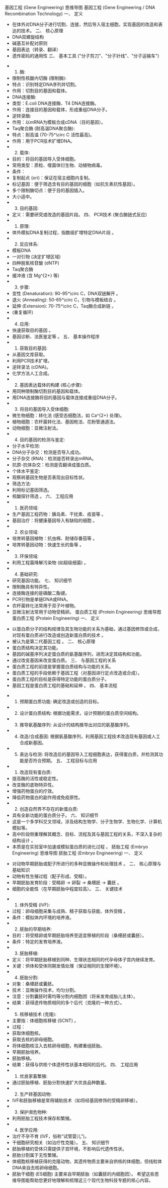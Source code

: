 基因工程 (Gene Engineering) 思维导图
基因工程 (Gene Engineering / DNA Recombination Technology)
一、 定义
 * 在体外对DNA分子进行切割、连接，然后导入宿主细胞，实现基因的改造和表达的技术。
二、 核心原理
 * DNA双螺旋结构
 * 碱基互补配对原则
 * 基因表达（转录、翻译）
 * 遗传密码的通用性
三、 基本工具 ("分子剪刀"、"分子针线"、"分子运输车")
- 1. 酶:
- 限制性核酸内切酶 (限制酶):
- 特点：识别特定DNA序列并切割。
- 作用：切割目的基因和载体。
- DNA连接酶:
- 类型：E.coli DNA连接酶、T4 DNA连接酶。
- 作用：连接目的基因和载体，形成重组DNA分子。
- 逆转录酶:
- 作用：以mRNA为模板合成cDNA（目的基因）。
- Taq聚合酶 (耐高温DNA聚合酶):
- 特点：耐高温 (70-75^\circ C 活性最高)。
- 作用：用于PCR技术扩增DNA。
- 2. 载体:
- 目的：将目的基因导入受体细胞。
- 常用类型：质粒、噬菌体衍生物、动植物病毒。
- 条件：
- 复制起点 (ori)：保证在宿主细胞内复制。
- 标记基因：便于筛选含有目的基因的细胞（如抗生素抗性基因）。
- 多个限制酶切点：便于目的基因插入。
- 大小适中。
- 3. 目的基因:
- 定义：需要研究或改造的基因片段。
四、 PCR技术 (聚合酶链式反应)
- 1. 原理:
- 体外模拟DNA复制过程，指数级扩增特定DNA片段 。
- 2. 反应体系:
- 模板DNA
- 一对引物 (决定扩增区域)
- 四种脱氧核苷酸 (dNTP)
- Taq聚合酶
- 缓冲液 (含 Mg^{2+} 等)
- 3. 步骤:
- 变性 (Denaturation): 90-95^\circ C，DNA双链解开 。
- 退火 (Annealing): 50-65^\circ C，引物与模板结合 。
- 延伸 (Extension): 70-75^\circ C，Taq酶合成新链 。
- (重复循环)
- 4. 应用:
- 快速获取目的基因 。
- 基因诊断、法医鉴定等 。
五、 基本操作程序
- 1. 获取目的基因:
- 从基因文库获取。
- 利用PCR技术扩增。
- 逆转录法 (cDNA)。
- 化学方法人工合成。
- 2. 基因表达载体的构建 (核心步骤):
- 用同种限制酶切割目的基因和载体。
- 用DNA连接酶将目的基因与载体连接成重组DNA分子。
- 3. 将目的基因导入受体细胞:
- 微生物细胞：转化法 (感受态细胞法，如 Ca^{2+} 处理)。
- 植物细胞：农杆菌转化法、基因枪法、花粉管通道法。
- 动物细胞：显微注射法。
- 4. 目的基因的检测与鉴定:
- 分子水平检测:
- DNA分子杂交：检测是否导入成功。
- 分子杂交 (RNA)：检测是否转录出mRNA。
- 抗原-抗体杂交：检测是否翻译成蛋白质。
- 个体水平鉴定:
- 观察转基因生物是否表现出目标性状。
- 筛选方法:
- 利用标记基因筛选。
- 核酸探针筛选 。
六、 工程应用
- 1. 医药领域:
- 生产基因工程药物：胰岛素、干扰素、疫苗等 。
- 基因治疗：将健康基因导入有缺陷的细胞 。
- 2. 农业领域:
- 培育转基因植物：抗虫棉、耐储存番茄等 。
- 培育转基因动物：快速生长的鱼等 。
- 3. 环保领域:
- 利用工程菌降解污染物 (如超级细菌) 。
- 4. 基础研究:
- 研究基因功能。
七、 知识细节
- 限制酶具有特异性。
- 连接酶连接的是磷酸二酯键。
- PCR引物是单链DNA或RNA。
- 农杆菌转化法常用于双子叶植物。
- 显微注射法常用于动物受精卵。
蛋白质工程 (Protein Engineering) 思维导图
蛋白质工程 (Protein Engineering)
一、 定义
 * 以蛋白质分子的结构规律及其生物功能的关系为基础，通过基因修饰或合成，对现有蛋白质进行改造或创造新蛋白质的技术 。
 * 被认为是第二代基因工程 。
二、 核心原理
 * 蛋白质结构决定其功能。
 * 基因的碱基序列决定蛋白质的氨基酸序列，进而决定其结构和功能。
 * 通过改变基因来改变蛋白质。
三、 与基因工程的关系
 * 蛋白质工程的前提是掌握蛋白质结构与功能的关系。
 * 蛋白质工程的手段依赖于基因工程（对基因进行定点改造或合成）。
 * 蛋白质工程的目标是获得特定功能的蛋白质分子。
 * 基因工程是蛋白质工程的基础和延伸 。
四、 基本流程
- 1. 预期蛋白质功能: 确定改造或创造的目标。
- 2. 设计蛋白质结构: 根据功能需求，设计预期的蛋白质空间结构。
- 3. 推导氨基酸序列: 从设计的结构推导出对应的氨基酸序列。
- 4. 改造/合成基因: 根据氨基酸序列，利用基因工程技术改造现有基因或人工合成新基因。
- 5. 表达与检测: 将改造后的基因导入工程细胞表达，获得蛋白质，并检测其功能是否符合预期。
五、 工程目标与应用
- 1. 改造现有蛋白质:
- 提高酶的活性或稳定性。
- 改变酶的底物特异性。
- 增强药物蛋白的疗效。
- 降低药物蛋白的副作用或免疫原性。
- 2. 创造自然界不存在的新蛋白质:
- 具有全新功能的蛋白质分子。
六、 知识细节
- 这是一个多学科交叉领域，涉及结构生物学、分子生物学、生物化学、计算机模拟等。
- 高中阶段侧重理解其概念、目标、流程及其与基因工程的关系，不深入复杂的结构设计 。
- 本质是在实验室中加速或模拟蛋白质的进化过程 。
胚胎工程 (Embryo Engineering) 思维导图
胚胎工程 (Embryo Engineering)
一、 定义
 * 对动物早期胚胎或配子所进行的多种显微操作和处理技术 。
二、 核心原理与基础知识
 * 动物有性生殖过程（配子形成、受精）。
 * 早期胚胎发育阶段：受精卵 → 卵裂 → 桑椹胚 → 囊胚 。
 * 细胞的全能性（在早期胚胎中程度较高）。
三、 关键技术
- 1. 体外受精 (IVF):
- 过程：卵母细胞采集与成熟、精子获取与获能、体外受精 。
- 条件：模拟体内环境的培养液。
- 2. 胚胎的早期培养:
- 目的：将受精卵或早期胚胎培养至适宜移植的阶段（桑椹胚或囊胚）。
- 条件：特定的发育培养液。
- 3. 胚胎移植:
- 定义：将早期胚胎移植到同种、生理状态相同的代孕母体子宫内继续发育。
- 关键：供体和受体同期发情处理（保证相同的生理环境）。
- 4. 胚胎分割:
- 对象：桑椹胚或囊胚。
- 技术：显微操作技术，均匀分割。
- 注意：分割囊胚时需均等分割内细胞团（将来发育成胎儿主体）。
- 结果：获得遗传物质相同的多个后代（克隆的一种方式）。
- 5. 核移植技术 (克隆):
- 主要指：体细胞核移植 (SCNT) 。
- 过程：
- 获取体细胞核。
- 获取去核的卵母细胞。
- 将体细胞核注入去核卵母细胞，构建重组胚胎。
- 早期胚胎培养。
- 胚胎移植。
- 结果：获得与供核个体遗传性状基本相同的后代。
四、 工程应用
- 1. 优良家畜繁殖:
- 通过胚胎移植、胚胎分割快速扩大优良品种数量。
- 2. 生产转基因动物:
- IVF和胚胎移植是常用辅助技术（如将经基因修饰的受精卵移植）。
- 3. 保护濒危物种:
- 利用胚胎工程技术保存和繁殖。
- 4. 医学应用:
- 治疗不孕不育 (IVF，俗称“试管婴儿”)。
- 干细胞研究相关（如治疗性克隆）。
五、 知识细节
- 胚胎移植的受体只需提供子宫环境，不影响后代遗传性状。
- 胚胎分割属于无性繁殖。
- 体细胞核移植获得的克隆动物，其遗传物质主要来自供核的体细胞，但线粒体DNA来自去核卵母细胞。
- 胚胎干细胞 (ES细胞) 主要来自早期胚胎（如囊胚的内细胞团）。
希望这些思维导图能帮助您更好地理解和梳理这三个现代生物科技专题的核心内容。